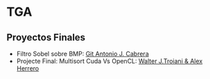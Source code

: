 # TGA

## Proyectos Finales

- Filtro Sobel sobre BMP: [Git Antonio J. Cabrera](https://github.com/ajcabrera/FIB-TGA)
- Projecte Final: Multisort Cuda Vs OpenCL: [Walter J.Troiani & Alex Herrero](https://github.com/eZWALT/Graphic-Cards-And-Accelerators)

